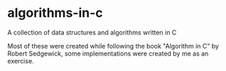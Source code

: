 # algorithms-in-c

A collection of data structures and algorithms written in C

Most of these were created while following the book "Algorithm in C" by Robert Sedgewick,
some implementations were created by me as an exercise.